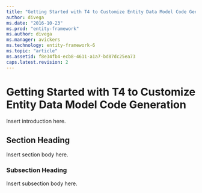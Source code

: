 ```yaml
---
title: "Getting Started with T4 to Customize Entity Data Model Code Generation - EF6"
author: divega
ms.date: "2016-10-23"
ms.prod: "entity-framework"
ms.author: divega
ms.manager: avickers
ms.technology: entity-framework-6
ms.topic: "article"
ms.assetid: f8e34fb4-ecb8-4611-a1a7-bd87dc25ea73
caps.latest.revision: 2
---
```

# Getting Started with T4 to Customize Entity Data Model Code Generation
Insert introduction here.  
  
## Section Heading  
 Insert section body here.  
  
### Subsection Heading  
 Insert subsection body here.